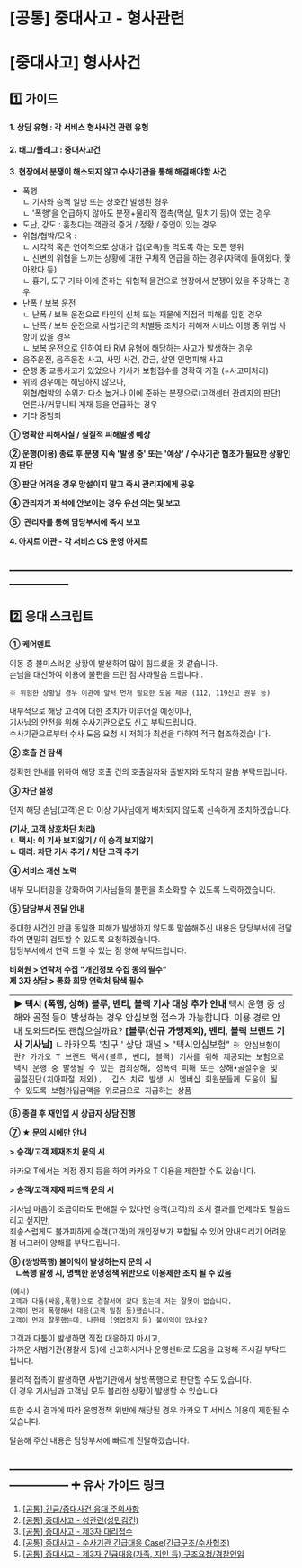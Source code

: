 # [공통] 중대사고 - 형사관련

**[중대사고] 형사사건**
===============

**1️⃣ 가이드**
-----------

#### **1. 상담 유형 : 각 서비스 형사사건 관련 유형**

#### **2. 태그/플래그 : 중대사고건**

**3. 현장에서 분쟁이 해소되지 않고 수사기관을 통해 해결해야할 사건**

* 폭행  
  ㄴ 기사와 승객 일방 또는 상호간 발생된 경우  
  ㄴ '폭행'을 언급하지 않아도 분쟁+물리적 접촉(멱살, 밀치기 등)이 있는 경우
* 도난, 강도 : 훔쳤다는 객관적 증거 / 정황 / 증언이 있는 경우
* 위협/협박/모욕 :  
  ㄴ 시각적 혹은 언어적으로 상대가 겁(모욕)을 먹도록 하는 모든 행위  
  ㄴ 신변의 위협을 느끼는 상황에 대한 구체적 언급을 하는 경우(자택에 들어왔다, 쫓아왔다 등)   
  ㄴ 흉기, 도구 기타 이에 준하는 위협적 물건으로 현장에서 분쟁이 있을 주장하는 경우
* 난폭 / 보복 운전  
  ㄴ 난폭 / 보복 운전으로 타인의 신체 또는 재물에 직접적 피해를 입힌 경우  
  ㄴ 난폭 / 보복 운전으로 사법기관의 처벌등 조치가 취해져 서비스 이행 중 위법 사항이 있을 경우  
  ㄴ 보복 운전으로 인하여 타 RM 유형에 해당하는 사고가 발생하는 경우
* 음주운전, 음주운전 사고, 사망 사건, 감금, 살인 인명피해 사고
* 운행 중 교통사고가 있었으나 기사가 보험접수를 명확히 거절 (=사고미처리)
* 위의 경우에는 해당하지 않으나,  
  위협/협박의 수위가 다소 높거나 이에 준하는 분쟁으로(고객센터 관리자의 판단)  
  언론사/커뮤니티 게재 등을 언급하는 경우
* 기타 중범죄

**① 명확한 피해사실 / 실질적 피해발생 예상**

**② 운행(이용) 종료 후 분쟁 지속 '발생 중' 또는 '예상' / 수사기관 협조가 필요한 상황인지 판단**

**③ 판단 어려운 경우 망설이지 말고 즉시 관리자에게 공유**

**④ 관리자가 좌석에 안보이는 경우 유선 의논 및 보고**

**⑤  관리자를 통해 담당부서에 즉시 보고**

**4. 아지트 이관 - 각 서비스 CS 운영 아지트**

**―****―****―****―****―****―****―****―****―****―****―****―****―****―****―****―****―****―****―****―****―****―****―****―****―****―****―****―****―**
-------------------------------------------------------------------------------------------------------------------------------------------------

**2️⃣ 응대 스크립트**
---------------

**① 케어멘트**

이동 중 불미스러운 상황이 발생하여 많이 힘드셨을 것 같습니다.  
손님을 대신하여 이용에 불편을 드린 점 사과말씀 드립니다..

```
※ 위험한 상황일 경우 이관에 앞서 먼저 필요한 도움 제공 (112, 119신고 권유 등)
```

내부적으로 해당 고객에 대한 조치가 이루어질 예정이나,  
기사님의 안전을 위해 수사기관으로도 신고 부탁드립니다.  
수사기관으로부터 수사 도움 요청 시 저희가 최선을 다하여 적극 협조하겠습니다.

**② 호출 건 탐색**

정확한 안내를 위하여 해당 호출 건의 호출일자와 출발지와 도착지 말씀 부탁드립니다.

**③ 차단 설정**

먼저 해당 손님(고객)은 더 이상 기사님에게 배차되지 않도록 신속하게 조치하겠습니다.

**(기사, 고객 상호차단 처리)**  
**ㄴ 택시: 이 기사 보지않기 / 이 승객 보지않기  
ㄴ 대리: **차단 기사 추가 / 차단 고객 추가****

**④ 서비스 개선 노력**

내부 모니터링을 강화하여 기사님들의 불편을 최소화할 수 있도록 노력하겠습니다.

**⑤ 담당부서 전달 안내**

중대한 사건인 만큼 동일한 피해가 발생하지 않도록 말씀해주신 내용은 담당부서에 전달하여 면밀히 검토할 수 있도록 요청하겠습니다.   
담당부서에서 연락 드릴 수 있는 점 양해 부탁드립니다.

**비회원 > 연락처 수집 "개인정보 수집 동의 필수"**  
**제 3자 상담 > 통화 희망 연락처 탐색 필수**

|  |
| --- |
| **▶ 택시 (폭행, 상해) 블루, 벤티, 블랙 기사 대상 추가 안내**  택시 운행 중 상해와 골절 등이 발생하는 경우 안심보험 접수가 가능합니다. 이용 경로 안내 도와드려도 괜찮으실까요?    **[블루(신규 가맹제외), 벤티, 블랙 브랜드 기사 기사님]** ㄴ카카오톡 '친구 ' 상단 채널 > "택시안심보험"     ``` ※ 안심보험이란? 카카오 T 브랜드 택시(블루, 벤티, 블랙) 기사를 위해 제공되는 보험으로 택시 운행 중 발생될 수 있는 범죄상해, 성폭력 피해 또는 상해•골절수술 및 골절진단(치아파절 제외),  깁스 치료 발생 시 멤버십 회원분들께 도움이 될 수 있도록 보험가입금액을 위로금으로 지급하는 상품 ``` |

**⑥ 종결 후 재인입 시** **상급자 상담 진행**

**⑦ ★ 문의 시에만 안내**

**> 승객/고객 제재조치 문의 시**

카카오 T에서는 계정 정지 등을 하여 카카오 T 이용을 제한할 수도 있습니다.

**> 승객/고객 제재 피드백 문의 시**

기사님 마음이 조금이라도 편해질 수 있다면 승객(고객)의 조치 결과를 언제라도 말씀드리고 싶지만,   
죄송스럽게도 불가피하게 승객(고객)의 개인정보가 포함될 수 있어 안내드리기 어려운 점 너그러이 양해를 부탁드립니다.

**⑧ (쌍방폭행) 불이익이 발생하는지 문의 시  
   ㄴ폭행 발생 시, 명백한 운영정책 위반으로 이용제한 조치 될 수 있음**

```
(예시)  
고객과 다툼(싸움,폭행)으로 경찰서에 갔다 왔는데 저는 잘못이 없습니다.  
고객이 먼저 폭행해서 대응(고객 밀침 등)했습니다.  
고객이 먼저 잘못했는데, 나한테 (영업정지 등) 불이익이 있나요?
```

고객과 다툼이 발생하면 직접 대응하지 마시고,   
가까운 사법기관(경찰서 등)에 신고하시거나 운영센터로 도움을 요청해 주시길 부탁드립니다.

물리적 접촉이 발생하면 사법기관에서 쌍방폭행으로 판단할 수도 있습니다.  
이 경우 기사님과 고객님 모두 불리한 상황이 발생할 수 있습니다

또한 수사 결과에 따라 운영정책 위반에 해당될 경우 카카오 T 서비스 이용이 제한될 수 있습니다.

말씀해 주신 내용은 담당부서에 빠르게 전달하겠습니다.

**―****―****―****―****―****―****―****―****―****―****―****―****―****―****―****―****―****―****―****―****―****―****―****―****―****―****―****―****―** **➕ 유사 가이드 링크**
-----------------------------------------------------------------------------------------------------------------------------------------------------------------

1. [[공통] 긴급/중대사건 응대 주의사항](https://kakaomobilitysupport.zendesk.com/hc/ko/articles/30032542002841--%EA%B3%B5%ED%86%B5-%EA%B8%B4%EA%B8%89-%EC%A4%91%EB%8C%80%EC%82%AC%EA%B1%B4-%EC%9D%91%EB%8C%80-%EC%A3%BC%EC%9D%98%EC%82%AC%ED%95%AD)
2. [[공통] 중대사고 - 성관련(성민감건)](https://kakaomobilitysupport.zendesk.com/hc/ko/articles/30032616415001--%EA%B3%B5%ED%86%B5-%EC%A4%91%EB%8C%80%EC%82%AC%EA%B3%A0-%EC%84%B1%EA%B4%80%EB%A0%A8-%EC%84%B1%EB%AF%BC%EA%B0%90%EA%B1%B4)
3. [[공통] 중대사고 - 제3자 대리접수](https://kakaomobilitysupport.zendesk.com/hc/ko/articles/30090569627801)
4. [[공통] 중대사고 - 수사기관 긴급대응 Case(긴급구조/수사협조)](https://kakaomobilitysupport.zendesk.com/hc/ko/articles/35944544593945)
5. [[공통] 중대사고 - 제3자 긴급대응(가족, 지인 등) 구조요청/경찰인입](https://kakaomobilitysupport.zendesk.com/hc/ko/articles/30091454190489)